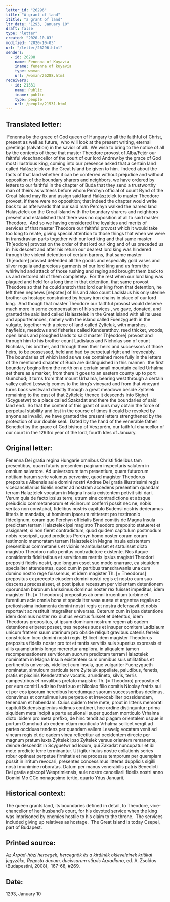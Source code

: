 ```yaml
---
letter_id: "26296"
title: "A grant of land"
ititle: "a grant of land"
ltr_date: "1293, January 10"
draft: false
type: "letter"
created: "2020-10-03"
modified: "2020-10-03"
url: "/letter/26296.html"
senders:
  - id: 26288
    name: Fenenna of Kuyavia
    iname: fenenna of kuyavia
    type: woman
    url: /woman/26288.html
receivers:
  - id: 21531
    name: Public
    iname: public
    type: people
    url: /people/21531.html
---
```

<h2> Translated letter:</h2><p>&nbsp;Fenenna by the grace of God queen of Hungary to all the faithful of Christ, present as well as future,&nbsp; who will look at the present writing, eternal greetings (salvation) in the savior of all.&nbsp; We wish to bring to the notice of all by the contents of these that master Theodore provost of Alba/Fejér our faithful vicechancellor of the court of our lord Andrew by the grace of God most illustrious king, coming into our presence asked that a certain land called Halásztelek on the Great Island be given to him.&nbsp; Indeed about the facts of that land whether it can be conferred without prejudice and without opposition of the boundary sharers and neighbors, we have ordered by letters to our faithful in the chapter of Buda that they send a trustworthy man of theirs as witness before whom Perchyn official of count Bynd of the Great Island may fix and assign said land Halásztelek to master Theodore provost, if there were no opposition; that indeed the chapter would write back to us afterwards that our said man Perchyn walked the named land Halásztelek on the Great Island with the boundary sharers and neighbors present and established that there was no opposition at all to said master Theodore.&nbsp; And so we having considered the loyalties and merits of services of that master Theodore our faithful provost which it would take too long to relate, giving special attention to those things that when we were in transdravian parts together with our lord king and that same master Th[eodore] provost on the order of that lord our king and of us preceded us in &nbsp;his descent and after his return our dearest lord king was hindered through the violent detention of certain barons, that same master Th[eodore] provost defended all the goods and especially gold vases and silver regalia and precious garments of our lord king and us from the whirlwind and attack of those rushing and raging and brought them back to us and restored all of them completely.&nbsp; For the rest when our lord king was plagued and held for a long time in that detention, that same provost Theodore so that he could snatch that lord our king from that detention, he left three nephews [nepotes] of his and also count Ladislaus his only uterine brother as hostage constrained by heavy iron chains in place of our lord king.&nbsp; And though that master Theodore our faithful provost would deserve much more in some compensation of his services , we gave, donated, and granted the said land called Halásztelek in the Great Island with all its uses and appurtenances, namely with the island called Fuenzygueth in the vulgate, together with a piece of land called Zylteluk, with marshes, hayfields, meadows and fisheries called Kenderatthov, reed thicket, woods, open lands and ploughed lands to said master Th[eodore] provost and through him to his brother count Ladislaus and Nicholas son of count&nbsp; Nicholas, his brother, and through them their heirs and successors of those heirs, to be possessed, held and had by perpetual right and irrevocably.&nbsp; The boundaries of which land as we see contained more fully in the letters of the mentioned chapter of Buda are distinguished in this manner:&nbsp; the first boundary begins from the north on a certain small mountain called Urhalma set there as a marker; from there it goes to an eastern county up to port Gumchud; it turns from that mount Urhalma, bearing west through a certain valley called Leswelg comes to the king’s vineyard and from that vineyard turns back westward directly through a great meadown beside Zyltelek remaining to the east of that Zyltelek; thence it descends into Sighet (Scyguetwr) to a place called Szakadat and there the boundaries of said land end.&nbsp; So that the content of this grant of ours may obtain the force of perpetual stability and lest in the course of times it could be revoked by anyone as invalid, we have granted the present letters strengthened by the protection of our double seal.&nbsp; Dated by the hand of the venerable father Benedict by the grace of God bishop of Veszprém, our faithful chancellor of our court in the 1293rd year of the lord, fourth Ides of January.</p><h2 class="mt-4"> Original letter:</h2><p>Fenenna Dei gratia regina Hungarie omnibus Christi fidelibus tam presentibus, quam futuris presentem paginam inspecturis salutem in omnium salvatore. Ad universorum tam presentium, quam futurorum notitiam harum serie volumus pervenire, quod magister Theodorus prepositus Albensis aule domini nostri Andree Dei gratia illustrissimi regis vicecancellarius fidelis noster ad nostram accedens presentiam quandam terram Halaztelek vocatam in Magna Insula existentem petivit sibi dari. Verum quia de facto ipsius terre, utrum sine contradictione et absque preiudicio commetaneorum et vicinorum conferri possit nec ne, nobis veritas non constabat, fidelibus nostris capitulo Budensi nostris dederamus litteris in mandatis, ut hominem ipsorum mitterent pro testimonio fidedignum, coram quo Perchyn officialis Bynd comitis de Magna Insula predictam terram Halaztelek ipsi magistro Theodoro preposito statueret et assignaret, si non fieret contradictum, quod quidem capitulum postmodum nobis rescripsit, quod predictus Perchyn homo noster coram eorum testimonio memoratam terram Halaztelek in Magna Insula existentem presentibus commetaneis et vicinis reambulasset et statuisset dicto magistro Theodoro nullo penitus contradictore existente. Nos itaque consideratis fidelitatibus et servitiorum meritis ipsius magistri Theodori prepositi fidelis nostri, que longum esset suo modo enarrare, ea siquidem specialiter attendentes, quod cum in partibus transdrawanis una cum domino nostro rege fuissemus, et idem magister Th. [= Theodorus] prepositus ex precepto eiusdem domini nostri regis et nostro cum suo descensu precessisset, et post ipsius recessum per violentam detentionem quorundam baronum karissimus dominus noster rex fuisset impeditus, idem magister Th. [= Theodorus] prepositus ab omni irruentium turbine et furentium acie omnia bona et specialiter vasa aurea et argentea regalia ac pretiosissima indumenta domini nostri regis et nostra defensavit et nobis reportavit ac restituit integraliter universas. Ceterum cum in ipsa detentione idem dominus noster rex diutius vexatus fuisset et detentus, idem Theodorus prepositus, ut ipsum dominum nostrum regem ab eadem detentione eriperet posset, tres nepotes suos et insuper comitem Ladizlaum unicum fratrem suum uterinum pro obside reliquit gravibus catenis ferreis constrictam loco domini nostri regis. Et licet idem magister Theodorus prepositus fidelis noster pro tot et tantis servitiis suis superius expressis et aliis quamplurimis longe mereretur ampliora, in aliqualem tamen recompensationem servitiorum suorum predictam terram Halaztelek nominatam in Magna Insula existentem cum omnibus suis utilitatibus et pertinentiis universis, videlicet cum insula, que vulgariter Fuenzygueth nominatur, simulcum particula terre Zylteluk appellate, paludibus, fenetis, pratis et piscinis Kenderatthov vocatis, arundineto, silvis, terris campestribus et novalibus prefato magistro Th. [= Theodoro] preposito et per eum comiti Ladizlao fratri suo et Nicolao filio comitis Nicolay fratris sui et per eos ipsorum heredibus heredumque suorum successoribus dedimus, donavimus et contulimus iure perpetuo et irrevocabiliter possidendam, tenendam et habendam. Cuius quidem terre mete, prout in litteris memorati capituli Budensis plenius vidimus contineri, hoc ordine distinguntur: prima siquidem meta incipit a parte aquilonali super quodam monticulo Vrhalma dicto ibidem pro meta prefixo, de hinc tendit ad plagam orientalem usque in portum Gumchud ab eodem etiam monticulo Vrhalma scilicet vergit ad partes occiduas tendens per quandam vallem Leswelg vocatam venit ad vineam regis et de eadem vinea reflectitur ad occidentem directe per magnum pratum iuxta Zyltelek ipso Zyltelek versus orientem remanente, deinde descendit in Scyguetwr ad locum, qui Zakadat nuncupatur et ibi mete predicte terre terminantur. Ut igitur huius nostre collationis series robur optineat perpetue firmitatis et ne processu temporum per quempiam possit in irritum revocari, presentes concessimus litteras dupplicis sigilli nostri munimine roboratas. Datum per manus venerabilis patris Benedicti Dei gratia episcopi Wesprimiensis, aule nostre cancellarii fidelis nostri anno Domini Mo CCo nonagesimo tertio, quarto Ydus Januarii.</p><h2 class="mt-4"> Historical context:</h2><p>The queen grants land, its boundaries defined in detail, to Theodore, vice-chancellor of her husband’s court, for his devoted service when the king was imprisoned by enemies hostile to his claim to the throne.&nbsp; The services included giving up relatives as hostage.&nbsp; The Great Island is today Csepel, part of Budapest.</p><h2 class="mt-4"> Printed source:</h2><p><span><em>Az Árpád-házi hercegek, hercegnök és a királnék okleveleinek kritikai jegyzéke,</em>&nbsp;</span><em>Regesta ducum, ducissarum stirpis Arpadiana</em><span>, ed. A. Zsoldos (Budapestini, 2008),&nbsp; 167-68, #269.</span></p><h2 class="mt-4"> Date:</h2>1293, January 10